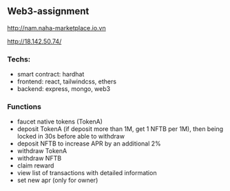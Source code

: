 ## Web3-assignment
http://nam.naha-marketplace.io.vn

http://18.142.50.74/
### Techs: 
- smart contract: hardhat
- frontend: react, tailwindcss, ethers
- backend: express, mongo, web3
### Functions
- faucet native tokens (TokenA)
- deposit TokenA (if deposit more than 1M, get 1 NFTB per 1M), then being locked in 30s before able to withdraw
- deposit NFTB to increase APR by an additional 2%
- withdraw TokenA
- withdraw NFTB
- claim reward
- view list of transactions with detailed information
- set new apr (only for owner)

